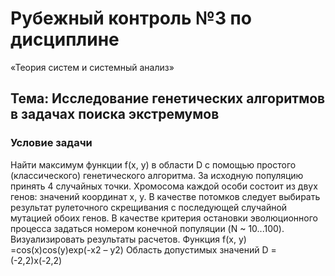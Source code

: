 # Рубежный контроль №3 по дисциплине 
«Теория систем и системный анализ»

## Тема: Исследование генетических алгоритмов в задачах поиска экстремумов

### Условие задачи
Найти максимум функции f(х, у) в области D с помощью простого (классического) генетического алгоритма. 
За исходную популяцию принять 4 случайных точки. Хромосома каждой особи состоит из двух генов: значений координат x, у. В качестве потомков следует выбирать результат рулеточного скрещивания с последующей случайной мутацией обоих генов. В качестве критерия остановки эволюционного процесса задаться номером конечной популяции (N ~ 10...100). Визуализировать результаты расчетов.
Функция f(x, y) =cos(х)cos(у)exp(-х2 – у2)
Область допустимых значений D = (-2,2)х(-2,2) 
